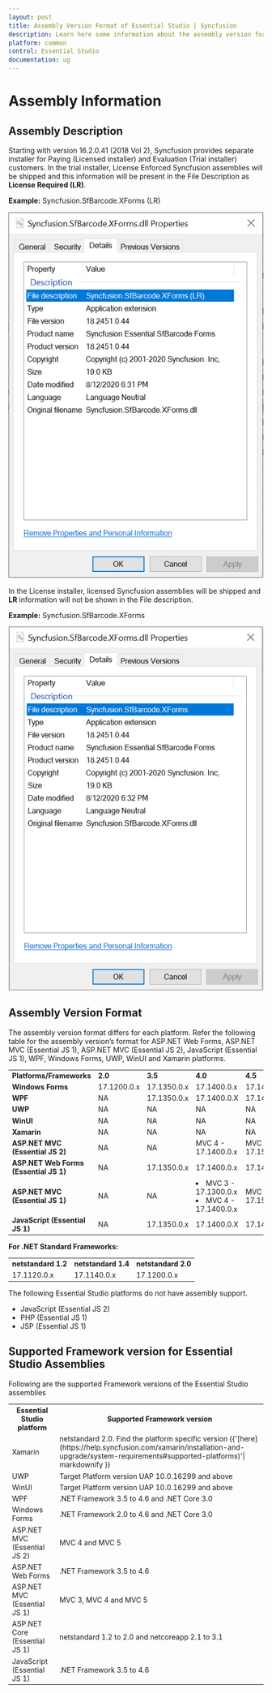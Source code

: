 ```yaml
---
layout: post
title: Assembly Version Format of Essential Studio | Syncfusion
description: Learn here some information about the assembly version format of Syncfusion Essential Studio and more details.
platform: common
control: Essential Studio
documentation: ug
---
```


# Assembly Information

## Assembly Description

Starting with version 16.2.0.41 (2018 Vol 2), Syncfusion provides separate installer for Paying (Licensed installer) and Evaluation (Trial installer) customers. In the trial installer, License Enforced Syncfusion assemblies will be shipped and this information will be present in the File Description as **License Required (LR)**.

**Example:** Syncfusion.SfBarcode.XForms (LR)

![Assembly Details](Documentation-Setup_images/Assembly-Description_img1.png)

In the License installer, licensed Syncfusion assemblies will be shipped and **LR** information will not be shown in the File description.

**Example:** Syncfusion.SfBarcode.XForms

![Assembly Details](Documentation-Setup_images/Assembly-Description_img2.png)


## Assembly Version Format

The assembly version format differs for each platform. Refer the following table for the assembly version’s format for ASP.NET Web Forms, ASP.NET MVC (Essential JS 1), ASP.NET MVC (Essential JS 2), JavaScript (Essential JS 1), WPF, Windows Forms, UWP, WinUI and Xamarin platforms.



<table>
<tr>
<td>
<b>Platforms/Frameworks</b></td><td>
<b>2.0</b></td><td>
<b>3.5</b></td><td>
<b>4.0</b></td><td>
<b>4.5</b></td><td>
<b>4.5.1</b></td><td>
<b>4.6</b></td><td>
<b>netcoreapp3.0</b></td></tr>
<tr>
<td>
<b>Windows Forms</b></td><td>
17.1200.0.x</td><td>
17.1350.0.x</td><td>
17.1400.0.x</td><td>
17.1450.0.x</td><td>
17.1451.0.x</td><td>
17.1460.0.x</td><td>
17.1300.0.x</td></tr>
<tr>
<td>
<b>WPF</b></td><td>
NA</td><td>
17.1350.0.x</td><td>
17.1400.0.X</td><td>
17.1450.0.X</td><td>
17.1451.0.X</td><td>
17.1460.0.x</td><td>
17.1300.0.x</td></tr>
<tr>
<td>
<b>UWP</b></td><td>
NA</td><td>
NA</td><td>
NA</td><td>
NA</td><td>
NA</td><td>
17.1460.0.x</td><td>
NA</td></tr>
<tr>
<td>
<b>WinUI</b></td><td>
NA</td><td>
NA</td><td>
NA</td><td>
NA</td><td>
NA</td><td>
17.1300.0.x</td><td>
NA</td></tr>
<tr>
<td>
<b>Xamarin</b></td><td>
NA</td><td>
NA</td><td>
NA</td><td>
NA</td><td>
17.1451.0.x</td><td>
NA</td><td>
NA</td></tr>
<tr>
<td>
<b>ASP.NET MVC (Essential JS 2)</b></td><td>
NA</td><td>
NA</td><td>
MVC 4 - 17.1400.0.x</td><td>
MVC 5 - 17.1500.0.x</td><td>
NA</td><td>
NA</td><td>
NA</td></tr>
<tr>
<td>
<b>ASP.NET Web Forms (Essential JS 1)</b></td><td>
NA</td><td>
17.1350.0.x</td><td>
17.1400.0.x</td><td>
17.1450.0.x</td><td>
17.1451.0.x</td><td>
17.1460.0.x</td><td>
NA</td></tr>
<tr>
<td>
<b>ASP.NET MVC (Essential JS 1)</b></td><td>
NA</td><td>
NA</td><td>
<li>MVC 3 - 17.1300.0.x</li><li>MVC 4 - 17.1400.0.x</li></td><td>
MVC 5 - 17.1500.0.x</td><td>
NA</td><td>
NA</td><td>
NA</td></tr>
<tr>
<td>
<b>JavaScript (Essential JS 1)</b></td><td>
NA</td><td>
17.1350.0.x</td><td>
17.1400.0.X</td><td>
17.1450.0.X</td><td>
17.1451.0.X</td><td>
17.1460.0.X</td><td>
NA</td></tr>
</table>

**For .NET Standard Frameworks:**

<table>
<tr>
<td>
<b>netstandard 1.2</b></td><td>
<b>netstandard 1.4</b></td><td>
<b>netstandard 2.0</b></td></tr>
<tr>
<td>
17.1120.0.x</td><td>
17.1140.0.x</td><td>
17.1200.0.x</td></tr>
</table>

The following Essential Studio platforms do not have assembly support.

* JavaScript (Essential JS 2)
* PHP (Essential JS 1)
* JSP (Essential JS 1)

## Supported Framework version for Essential Studio Assemblies

Following are the supported Framework versions of the Essential Studio assemblies

<table>
<tr>
<th>Essential Studio platform</th>
<th>Supported Framework version</th>
</tr>
<tr>
<td>Xamarin</td>
<td>netstandard 2.0. Find the platform specific version {{'[here](https://help.syncfusion.com/xamarin/installation-and-upgrade/system-requirements#supported-platforms)'| markdownify }}</td>
</tr>
<tr>
<td>UWP</td>
<td>Target Platform version UAP 10.0.16299 and above</td>
</tr>
<tr>
<td>WinUI</td>
<td>Target Platform version UAP 10.0.16299 and above</td>
</tr>
<tr>
<td>WPF</td>
<td>.NET Framework 3.5 to 4.6 and .NET Core 3.0</td>
</tr>
<tr>
<td>Windows Forms</td>
<td>.NET Framework 2.0 to 4.6 and .NET Core 3.0</td>
</tr>
<tr>
<td>ASP.NET MVC (Essential JS 2)</td>
<td>MVC 4 and MVC 5</td>
</tr>
<tr>
<td>ASP.NET Web Forms</td>
<td>.NET Framework 3.5 to 4.6</td>
</tr>
<tr>
<td>ASP.NET MVC (Essential JS 1)</td>
<td>MVC 3, MVC 4 and MVC 5</td>
</tr>
<tr>
<td>ASP.NET Core (Essential JS 1)</td>
<td>netstandard 1.2 to 2.0 and netcoreapp 2.1 to 3.1</td>
</tr>
<tr>
<td>JavaScript (Essential JS 1)</td>
<td>.NET Framework 3.5 to 4.6</td>
</tr>
</table>